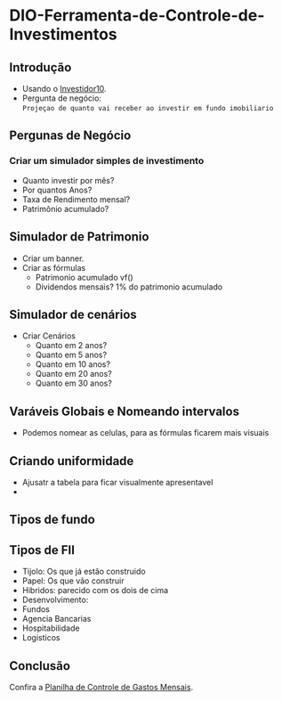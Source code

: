 # DIO-Ferramenta-de-Controle-de-Investimentos

## Introdução

- Usando o [Investidor10](https://investidor10.com.br).
- Pergunta de negócio:  
  ``` Projeçao de quanto vai receber ao investir em fundo imobiliario ```
## Pergunas de Negócio

### Criar um simulador simples de investimento 
- Quanto investir por mês?
- Por quantos Anos?
- Taxa de Rendimento mensal?
- Patrimônio acumulado?

  
## Simulador de Patrimonio
- Criar um banner.
- Criar as fórmulas
  - Patrimonio acumulado vf()
  - Dividendos mensais? 1% do patrimonio acumulado 

## Simulador de cenários
- Criar Cenários
  - Quanto em 2 anos?
  - Quanto em 5 anos?
  - Quanto em 10 anos?
  - Quanto em 20 anos?
  - Quanto em 30 anos?  


## Varáveis Globais e Nomeando intervalos

- Podemos nomear as celulas, para as fórmulas ficarem mais visuais

## Criando uniformidade
- Ajusatr a tabela para ficar visualmente apresentavel
- 
## Tipos de fundo  
##  Tipos de FII
- Tijolo: Os que já estão construido
- Papel: Os que vão construir
- Hibridos: parecido com os dois de cima
- Desenvolvimento: 
- Fundos
- Agencia Bancarias
- Hospitabilidade
- Logisticos


## Conclusão

Confira a [Planilha de Controle de Gastos Mensais](https://docs.google.com/spreadsheets/d/10vnHHqW_zbFd8GX4aLAmb0RO_0MwLqPAPo2FWZXr1_A/edit?usp=sharing).

